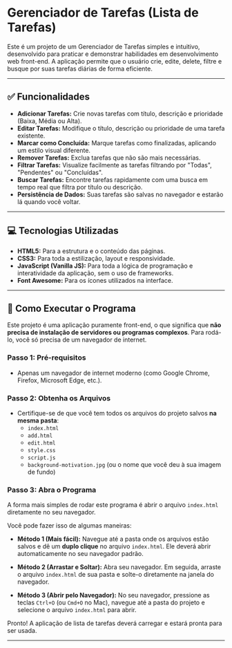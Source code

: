 

# Gerenciador de Tarefas (Lista de Tarefas)

Este é um projeto de um Gerenciador de Tarefas simples e intuitivo, desenvolvido para praticar e demonstrar habilidades em desenvolvimento web front-end. A aplicação permite que o usuário crie, edite, delete, filtre e busque por suas tarefas diárias de forma eficiente.


-----

## ✅ Funcionalidades

  * **Adicionar Tarefas:** Crie novas tarefas com título, descrição e prioridade (Baixa, Média ou Alta).
  * **Editar Tarefas:** Modifique o título, descrição ou prioridade de uma tarefa existente.
  * **Marcar como Concluída:** Marque tarefas como finalizadas, aplicando um estilo visual diferente.
  * **Remover Tarefas:** Exclua tarefas que não são mais necessárias.
  * **Filtrar Tarefas:** Visualize facilmente as tarefas filtrando por "Todas", "Pendentes" ou "Concluídas".
  * **Buscar Tarefas:** Encontre tarefas rapidamente com uma busca em tempo real que filtra por título ou descrição.
  * **Persistência de Dados:** Suas tarefas são salvas no navegador e estarão lá quando você voltar.

-----

## 💻 Tecnologias Utilizadas

  * **HTML5:** Para a estrutura e o conteúdo das páginas.
  * **CSS3:** Para toda a estilização, layout e responsividade.
  * **JavaScript (Vanilla JS):** Para toda a lógica de programação e interatividade da aplicação, sem o uso de frameworks.
  * **Font Awesome:** Para os ícones utilizados na interface.

-----

## 🚀 Como Executar o Programa

Este projeto é uma aplicação puramente front-end, o que significa que **não precisa de instalação de servidores ou programas complexos**. Para rodá-lo, você só precisa de um navegador de internet.

### Passo 1: Pré-requisitos

  * Apenas um navegador de internet moderno (como Google Chrome, Firefox, Microsoft Edge, etc.).

### Passo 2: Obtenha os Arquivos

  * Certifique-se de que você tem todos os arquivos do projeto salvos **na mesma pasta**:
      * `index.html`
      * `add.html`
      * `edit.html`
      * `style.css`
      * `script.js`
      * `background-motivation.jpg` (ou o nome que você deu à sua imagem de fundo)

### Passo 3: Abra o Programa

A forma mais simples de rodar este programa é abrir o arquivo `index.html` diretamente no seu navegador.

Você pode fazer isso de algumas maneiras:

  * **Método 1 (Mais fácil):** Navegue até a pasta onde os arquivos estão salvos e dê um **duplo clique** no arquivo `index.html`. Ele deverá abrir automaticamente no seu navegador padrão.

  * **Método 2 (Arrastar e Soltar):** Abra seu navegador. Em seguida, arraste o arquivo `index.html` de sua pasta e solte-o diretamente na janela do navegador.

  * **Método 3 (Abrir pelo Navegador):** No seu navegador, pressione as teclas `Ctrl+O` (ou `Cmd+O` no Mac), navegue até a pasta do projeto e selecione o arquivo `index.html` para abrir.

Pronto\! A aplicação de lista de tarefas deverá carregar e estará pronta para ser usada.

-----
